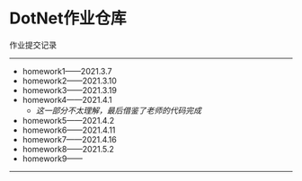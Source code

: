 # DotNet作业仓库

作业提交记录

----

- homework1——2021.3.7
- homework2——2021.3.10
- homework3——2021.3.19
- homework4——2021.4.1
  - *这一部分不太理解，最后借鉴了老师的代码完成*
- homework5——2021.4.2
- homework6——2021.4.11
- homework7——2021.4.16
- homework8——2021.5.2
- homework9——

----

